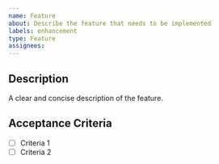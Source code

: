 ```yaml
---
name: Feature
about: Describe the feature that needs to be implemented
labels: enhancement
type: Feature
assignees:
---
```


## **Description**

A clear and concise description of the feature.

## **Acceptance Criteria**

- [ ] Criteria 1
- [ ] Criteria 2
